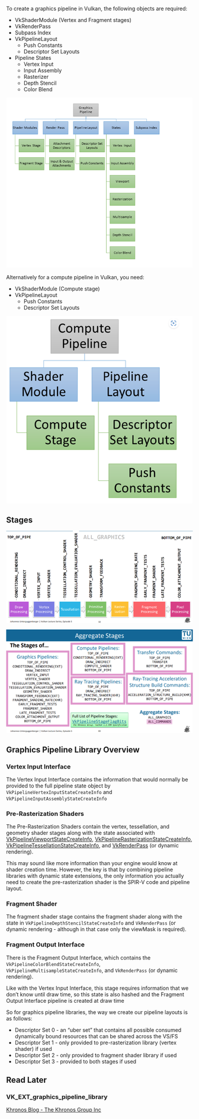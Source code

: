 To create a graphics pipeline in Vulkan, the following objects are required:

- VkShaderModule (Vertex and Fragment stages)
- VkRenderPass
- Subpass Index
- VkPipelineLayout
  - Push Constants
  - Descriptor Set Layouts
- Pipeline States
  - Vertex Input
  - Input Assembly
  - Rasterizer
  - Depth Stencil
  - Color Blend

![image-20240303083534888](figures/image-20240303083534888.png)

Alternatively for a compute pipeline in Vulkan, you need:

- VkShaderModule (Compute stage)
- VkPipelineLayout
  - Push Constants
  - Descriptor Set Layouts

![image-20240303083622063](figures/image-20240303083622063.png)

## Stages

![image-20240303124203922](figures/image-20240303124143487.png)

![image-20240303124453141](figures/image-20240303124453141.png)

## Graphics Pipeline Library Overview

### Vertex Input Interface

The Vertex Input Interface contains the information that would normally be provided to the full pipeline state object by `VkPipelineVertexInputStateCreateInfo` and `VkPipelineInputAssemblyStateCreateInfo`

### Pre-Rasterization Shaders

The Pre-Rasterization Shaders contain the vertex, tessellation, and geometry shader stages along with the state associated with [VkPipelineViewportStateCreateInfo](https://www.khronos.org/registry/vulkan/specs/1.2-extensions/man/html/VkPipelineViewportStateCreateInfo.html), [VkPipelineRasterizationStateCreateInfo](https://www.khronos.org/registry/vulkan/specs/1.2-extensions/man/html/VkPipelineRasterizationStateCreateInfo.html), [VkPipelineTessellationStateCreateInfo](https://www.khronos.org/registry/vulkan/specs/1.2-extensions/man/html/VkPipelineTessellationStateCreateInfo.html), and [VkRenderPass](https://www.khronos.org/registry/vulkan/specs/1.2-extensions/man/html/VkRenderPass.html) (or dynamic rendering).

This may sound like more information than your engine would know at shader creation time. However, the key is that by combining pipeline libraries with dynamic state extensions, the only information you actually need to create the pre-rasterization shader is the SPIR-V code and pipeline layout.

### Fragment Shader

The fragment shader stage contains the fragment shader along with the state in `VkPipelineDepthStencilStateCreateInfo` and `VkRenderPass` (or dynamic rendering - although in that case only the viewMask is required).

### Fragment Output Interface

 There is the Fragment Output Interface, which contains the `VkPipelineColorBlendStateCreateInfo`, `VkPipelineMultisampleStateCreateInfo`, and `VkRenderPass` (or dynamic rendering).

Like with the Vertex Input Interface, this stage requires information that we don’t know until draw time, so this state is also hashed and the Fragment Output Interface pipeline is created at draw time

So for graphics pipeline libraries, the way we create our pipeline layouts is as follows:

- Descriptor Set 0 - an “uber set” that contains all possible consumed dynamically bound resources that can be shared across the VS/FS
- Descriptor Set 1 - only provided to pre-rasterization library (vertex shader) if used
- Descriptor Set 2 - only provided to fragment shader library if used
- Descriptor Set 3 - provided to both stages if used

## Read Later

### VK_EXT_graphics_pipeline_library

[Khronos Blog - The Khronos Group Inc](https://www.khronos.org/blog/reducing-draw-time-hitching-with-vk-ext-graphics-pipeline-library)

